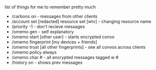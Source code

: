 list of things for me to remember pretty much
- /carbons on - messages from other clients
- /account set [redacted] resource set [wtv] - changing resource name
- /priority -1 - don't recieve messages
- /omemo gen - self explanatory
- /omemo start [other user] - starts encrypted convo
- /omemo fingerprint [my devices + friends]
- /omemo trust [all other fingerprints] - see all convos across clients
- /omemo policy always
- /omemo char # - all encrypted messages tagged w #
- /history on - shows prev messages
